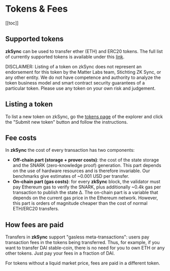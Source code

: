 # Tokens & Fees

[[toc]]

## Supported tokens

**zkSync** can be used to transfer ether (ETH) and ERC20 tokens. The full list of currently supported tokens is
available under this [link](https://zkscan.io/explorer/tokens).

DISCLAIMER: Listing of a token on zkSync does not represent an endorsement for this token
by the Matter Labs team, Stichting ZK Sync, or any other entity. We do not have competence and authority to analyze the
token business model and smart contract security guarantees of a particular token. Please use any token on your own risk
and judgement.

## Listing a token

To list a new token on zkSync, go the [tokens page](https://zkscan.io/explorer/tokens/) of the explorer and click the "Submit new token" button and follow the instructions.

## Fee costs

In **zkSync** the cost of every transaction has two components:

- **Off-chain part (storage + prover costs)**: the cost of the state storage and the SNARK (zero-knowledge proof)
  generation. This part depends on the use of hardware resources and is therefore invariable. Our benchmarks give
  estimates of ~0.001 USD per transfer.
- **On-chain part (gas costs)**: for every **zkSync** block, the validator must pay Ethereum gas to verify the SNARK,
  plus additionally ~0.4k gas per transaction to publish the state ∆. The on-chain part is a variable that depends on
  the current gas price in the Ethereum network. However, this part is orders of magnitude cheaper than the cost of
  normal ETH/ERC20 transfers.

## How fees are paid

Transfers in **zkSync** support "gasless meta-transactions": users pay transaction fees in the tokens being transferred.
Thus, for example, if you want to transfer DAI stable-coin, there is no need for you to own ETH or any other tokens.
Just pay your fees in a fraction of DAI.

For tokens without a liquid market price, fees are paid in a different token.
